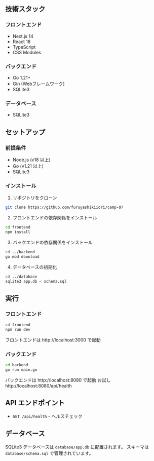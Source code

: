 ## 技術スタック

### フロントエンド

- Next.js 14
- React 18
- TypeScript
- CSS Modules

### バックエンド

- Go 1.21+
- Gin (Webフレームワーク)
- SQLite3

### データベース

- SQLite3

## セットアップ

### 前提条件

- Node.js (v18 以上)
- Go (v1.21 以上)
- SQLite3

### インストール

1. リポジトリをクローン

```bash
git clone https://github.com/furuyashikiiori/camp-07
```

2. フロントエンドの依存関係をインストール

```bash
cd frontend
npm install
```

3. バックエンドの依存関係をインストール

```bash
cd ../backend
go mod download
```

4. データベースの初期化

```bash
cd ../database
sqlite3 app.db < schema.sql
```

## 実行

### フロントエンド

```bash
cd frontend
npm run dev
```

フロントエンドは http://localhost:3000 で起動

### バックエンド

```bash
cd backend
go run main.go
```

バックエンドは http://localhost:8080 で起動
お試し　 http://localhost:8080/api/health

## API エンドポイント

- `GET /api/health` - ヘルスチェック

## データベース

SQLite3 データベースは `database/app.db` に配置されます。
スキーマは `database/schema.sql` で管理されています。

